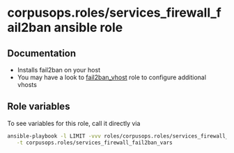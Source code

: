 # corpusops.roles/services_firewall_fail2ban ansible role
## Documentation

- Installs fail2ban on your host
- You may have a look to [fail2ban_vhost](../fail2ban_vhost) role to configure additional vhosts

## Role variables
To see variables for this role, call it directly via
```bash
ansible-playbook -l LIMIT -vvv roles/corpusops.roles/services_firewall_fail2ban/role.yml \
   -t corpusops.roles/services_firewall_fail2ban_vars
```
